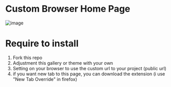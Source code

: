 # Custom Browser Home Page

![image](https://user-images.githubusercontent.com/66059215/175879188-2492dbfb-3abf-4640-9951-96054b5b68ce.png)

# Require to install

1. Fork this repo
2. Adjustment this gallery or theme with your own
3. Setting on your browser to use the custom url to your project (public url)
4. if you want new tab to this page, you can download the extension (i use "New Tab Override" in firefox)
